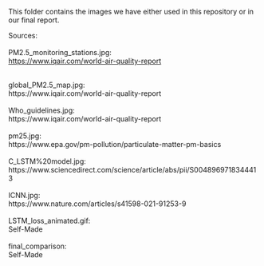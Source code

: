 This folder contains the images we have either used in this repository or in our final report.

Sources: <br> 
<br>
PM2.5\_monitoring_stations.jpg: <br>
https://www.iqair.com/world-air-quality-report

<br>
global_PM2.5_map.jpg: <br>
https://www.iqair.com/world-air-quality-report <br>

<br>
Who_guidelines.jpg: <br>
https://www.iqair.com/world-air-quality-report <br>

<br>
pm25.jpg: <br>
https://www.epa.gov/pm-pollution/particulate-matter-pm-basics <br>

<br>
C_LSTM%20model.jpg: <br>
https://www.sciencedirect.com/science/article/abs/pii/S0048969718344413 <br>

<br>
ICNN.jpg: <br>
https://www.nature.com/articles/s41598-021-91253-9 <br>

<br>
LSTM_loss_animated.gif: <br>
Self-Made <br>

<br>
final_comparison: <br>
Self-Made